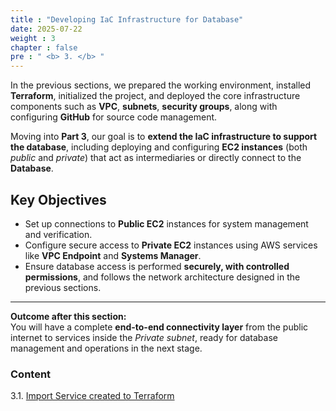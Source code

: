 ```yaml
---
title : "Developing IaC Infrastructure for Database"
date: 2025-07-22
weight : 3
chapter : false
pre : " <b> 3. </b> "
---
```


In the previous sections, we prepared the working environment, installed **Terraform**, initialized the project, and deployed the core infrastructure components such as **VPC**, **subnets**, **security groups**, along with configuring **GitHub** for source code management.  

Moving into **Part 3**, our goal is to **extend the IaC infrastructure to support the database**, including deploying and configuring **EC2 instances** (both *public* and *private*) that act as intermediaries or directly connect to the **Database**.

## Key Objectives

- Set up connections to **Public EC2** instances for system management and verification.  
- Configure secure access to **Private EC2** instances using AWS services like **VPC Endpoint** and **Systems Manager**.  
- Ensure database access is performed **securely, with controlled permissions**, and follows the network architecture designed in the previous sections.  

---
 **Outcome after this section:**  
You will have a complete **end-to-end connectivity layer** from the public internet to services inside the *Private subnet*, ready for database management and operations in the next stage.

### Content
3.1. [Import Service created to Terraform](3.1-import-services/) 
